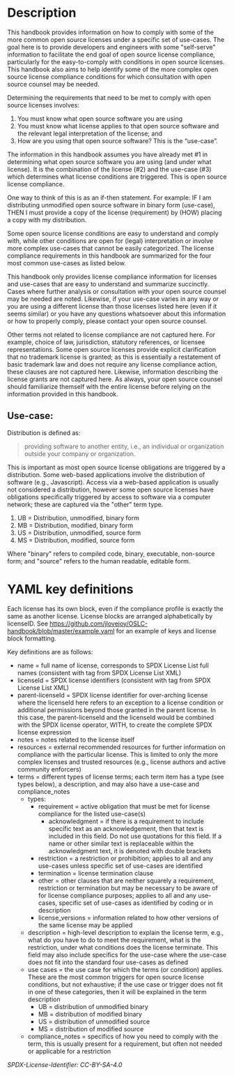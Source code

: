 
# Description
This handbook provides information on how to comply with some of the more common open source licenses under a specific set of use-cases. The goal here is to provide developers and engineers with some "self-serve" information to facilitate the end goal of open source license compliance, particularly for the easy-to-comply with conditions in open source licenses.  This handbook also aims to help identify some of the more complex open source license compliance conditions for which consultation with open source counsel may be needed.

Determining the requirements that need to be met to comply with open source licenses involves:
1) You must know what open source software you are using
2) You must know what license applies to that open source software and the relevant legal interpretation of the license; and
3) How are you using that open source software? This is the “use-case”.

The information in this handbook assumes you have already met #1 in determining what open source software you are using (and under what license). It is the combination of the license (#2) and the use-case (#3) which determines what license conditions are triggered. This is open source license compliance.

One way to think of this is as an if-then statement. For example: IF I am distributing unmodified open source software in binary form (use-case), THEN I must provide a copy of the license (requirement) by (HOW) placing a copy with my distribution.

Some open source license conditions are easy to understand and comply with, while other conditions are open for (legal) interpretation or involve more complex use-cases that cannot be easily categorized. The license compliance requirements in this handbook are summarized for the four most common use-cases as listed below. 

This handbook only provides license compliance information for licenses and use-cases that are easy to understand and summarize succinctly.  Cases where further analysis or consultation with your open source counsel may be needed are noted.  Likewise, if your use-case varies in any way or you are using a different license than those licenses listed here (even if it seems similar) or you have any questions whatsoever about this information or how to properly comply, please contact your open source counsel.

Other terms not related to license compliance are not captured here. For example, choice of law, jurisdiction, statutory references, or licensee representations. Some open source licenses provide explicit clarification that no trademark license is granted; as this is essentially a restatement of basic trademark law and does not require any license compliance action, these clauses are not captured here. Likewise, information describing the license grants are not captured here. As always, your open source counsel should familiarize themself with the entire license before relying on the information provided in this handbook.

## Use-case:
Distribution is defined as:

> providing software to another entity, i.e., an individual or organization outside your company or organization. 

This is important as most open source license obligations are triggered by a distribution. Some web-based applications involve the distribution of software (e.g., Javascript). Access via a web-based application is usually not considered a distribution, however some open source licenses have obligations specifically triggered by access to software via a computer network; these are captured via the "other" term type.

1)	UB = Distribution, unmodified, binary form
2)	MB = Distribution, modified, binary form
3)	US = Distribution, unmodified, source form
4)	MS = Distribution, modified, source form

Where "binary" refers to compiled code, binary, executable, non-source form; and "source" refers to the human readable, editable form.

# YAML key definitions
Each license has its own block, even if the compliance profile is exactly the same as another license.
License blocks are arranged alphabetically by licenseID.  See https://github.com/jlovejoy/OSLC-handbook/blob/master/example.yaml for an example of keys and license block formatting.

Key definitions are as follows:

* name = full name of license, corresponds to SPDX License List full names (consistent with tag from SPDX License List XML)
* licenseId = SPDX license identifiers (consistent with tag from SPDX License List XML)
* parent-licenseId = SPDX license identifier for over-arching license where the licenseId here refers to an exception to a license condition or additional permissions beyond those granted in the parent license. In this case, the parent-licenseId and the licenseId would be combined with the SPDX license operator, WITH, to create the complete SPDX license expression
* notes = notes related to the license itself
* resources = external recommended resources for further information on compliance with the particular license. This is limited to only the more complex licenses and trusted resources (e.g., license authors and active community enforcers)
* terms = different types of license terms; each term item has a type (see types below), a description, and may also have a use-case and compliance_notes
  * types:
    * requirement = active obligation that must be met for license compliance for the listed use-case(s)
      * acknowledgment = if there is a requirement to include specific text as an acknowledgement, then that text is included in this field. Do not use quotations for this field. If a name or other similar text is replaceable within the acknowledgment text, it is denoted with double brackets
    * restriction = a restriction or prohibition; applies to all and any use-cases unless specific set of use-cases are identified
    * termination = license termination clause
    * other = other clauses that are neither squarely a requirement, restriction or termination but may be necessary to be aware of for license compliance purposes; applies to all and any use-cases, specific set of use-cases as identified by coding or in description
    * license_versions = information related to how other versions of the same license may be applied
  * description = high-level description to explain the license term, e.g., what do you have to do to meet the requirement, what is the restriction, under what conditions does the license terminate. This field may also include specifics for the use-case where the use-case does not fit into the standard four use-cases as defined
  * use cases = the use case for which the terms (or condition) applies. These are the most common triggers for open source license conditions, but not exhaustive; if the use case or trigger does not fit in one of these categories, then it will be explained in the term description
    * UB = distribution of unmodified binary
    * MB = distribution of modified binary
    * US = distribution of unmodified source
    * MS = distribution of modified source
  *  compliance_notes = specifics of how you need to comply with the term, this is usually present for a requirement, but often not needed or applicable for a restriction


_SPDX-License-Identifier: CC-BY-SA-4.0_
